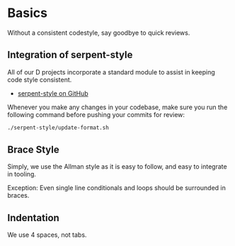# Basics

Without a consistent codestyle, say goodbye to quick reviews.

## Integration of serpent-style

All of our D projects incorporate a standard module to assist in keeping code style consistent.

 - [serpent-style on GitHub](https://github.com/serpent-os/serpent-style)

Whenever you make any changes in your codebase, make sure you run the following command before pushing your commits for review:

```bash
./serpent-style/update-format.sh
```

## Brace Style

Simply, we use the Allman style as it is easy to follow, and easy to integrate in tooling.

Exception: Even single line conditionals and loops should be surrounded in braces.

## Indentation

We use 4 spaces, not tabs.